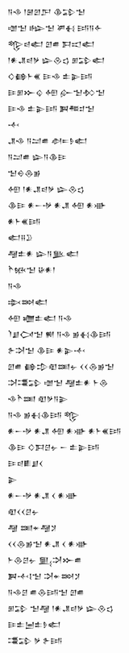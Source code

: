 <div class='block'>
<div class='line'>𒀀𒈾 𒁹𒇧𒇻𒂅 𒆠𒁉𒈠</div>
<div class='line'>𒌝𒈠 𒈗𒈠 𒂄𒈬 𒅀𒀀𒅆</div>
<div class='line'>𒈜𒁀𒅗 𒇻𒌑 𒁕𒀊𒅗</div>
<div class='line'>𒁹𒀭𒂗𒁀𒃻 𒇽𒊮𒌓 𒁳𒁉𒅗</div>
<div class='line'>𒄭𒂵𒈨𒌍 𒄿𒈾 𒉺𒉌𒅀</div>
<div class='line'>𒄿𒁳𒁍𒌒 𒅇 𒅎𒈠𒁴𒈠</div>
<div class='line'>𒄿𒈾 𒉺𒉌𒅀 𒀉𒍣𒄑𒈠</div>
<div class='line'>𒋾</div>
<div class='line'>𒂗𒈾 𒀀𒁺𒌑 𒀠𒋰𒊩𒅗</div>
<div class='line'>𒀀𒁺𒌑 𒇽𒀀𒆠𒄿</div>
<div class='line'>𒈠𒀪𒁲𒂊</div>
<div class='line'>𒅇 𒁹𒀭𒂗𒁀𒃻 𒇽𒊮𒌓</div>
<div class='line'>𒆠𒄿 𒀭𒀸𒋩 𒀭𒂗 𒅇 𒀭𒀝</div>
<div class='line'>𒀭𒈨𒌍𒅀</div>
<div class='line'>𒅗𒍝𒊒</div>
<div class='line'>𒆷𒉺𒀭 𒇽𒀀𒆥𒅗</div>
<div class='line'>𒋻𒁮𒈠 𒄩𒀭𒁹</div>
<div class='line'>𒀀𒈾</div>
<div class='line'>𒇸𒇷𒅗</div>
<div class='line'>𒅇 𒁾𒉺𒅗 𒀀𒈾</div>
<div class='line'>𒇺𒋗𒉏𒈠 𒆍 𒀀𒈾 𒂊𒈬𒆠𒅀</div>
<div class='line'>𒉿𒋫𒈠 𒆠𒄿 𒀭𒉌𒋾</div>
<div class='line'>𒇻𒌑 𒂵𒄠𒊏𒌅𒉡 𒌋𒌋𒁲𒂊𒈠</div>
<div class='line'>𒋫𒃮𒁉 𒌝𒈠 𒆷𒉺𒀭 𒈨𒁲</div>
<div class='line'>𒈾𒋻𒌅 𒊏𒃻𒀀𒉌</div>
<div class='line'>𒀀𒈾 𒂊𒈬𒆠𒅀 𒈜</div>
<div class='line'>𒀭𒀸𒋩 𒀭𒂗 𒅇 𒀭𒀝 𒀭𒈨𒌍𒅀</div>
<div class='line'>𒆠𒄿 𒄭𒁕𒆪𒉡 𒀸 𒉺𒉌𒅀</div>
<div class='line'>𒄿𒁀𒀾𒋗𒌋</div>
<div class='line'>𒉌</div>
<div class='line'>𒀭𒀸𒋩 𒀭𒂗 𒌋 𒀭𒀝</div>
<div class='line'>𒊏𒌋𒌋𒆪𒉡</div>
<div class='line'>𒆷 𒌅𒄬𒆷𒋡</div>
<div class='line'>𒌋𒌋𒁲𒂊𒈠 𒀭𒂗 𒌋 𒀭𒀝</div>
<div class='line'>𒈨𒁲𒆪𒉡 𒅅𒋫𒁍𒌑</div>
<div class='line'>𒀉𒋾𒋙𒈠 𒋫𒄬𒇷𒋡</div>
<div class='line'>𒀀𒈾𒆪 𒌑𒁲𒅀𒈠 𒇻𒌑</div>
<div class='line'>𒁳𒁉 𒈠𒆷 𒁹𒀭𒂗𒁀𒃻 𒇽𒊮𒌓</div>
<div class='line'>𒄿𒉺𒅁𒉺𒊩𒅗</div>
<div class='line'>𒃮𒁉 𒃻 𒉿𒅀</div>
</div>